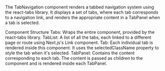 The TabNavigation component renders a tabbed navigation system using the react-tabs library. It displays a set of tabs, where each tab corresponds to a navigation link, and renders the appropriate content in a TabPanel when a tab is selected.

Component Structure
Tabs: Wraps the entire component, provided by the react-tabs library.
TabList: A list of all the tabs, each linked to a different page or route using Next.js's Link component.
Tab: Each individual tab is rendered inside this component. It uses the selectedClassName property to style the tab when it's selected.
TabPanel: Contains the content corresponding to each tab. The content is passed as children to the component and is rendered inside each TabPanel.
